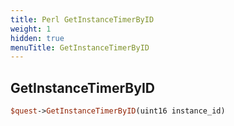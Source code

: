 ```yaml
---
title: Perl GetInstanceTimerByID
weight: 1
hidden: true
menuTitle: GetInstanceTimerByID
---
```

## GetInstanceTimerByID
```perl
$quest->GetInstanceTimerByID(uint16 instance_id)
```